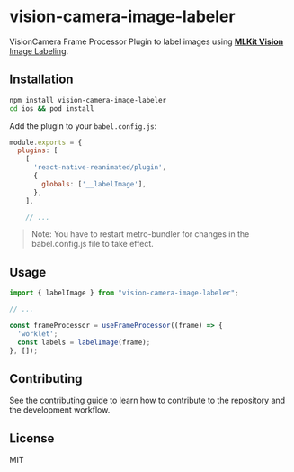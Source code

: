 # vision-camera-image-labeler

VisionCamera Frame Processor Plugin to label images using [**MLKit Vision** Image Labeling](https://developers.google.com/ml-kit/vision/image-labeling).

## Installation

```sh
npm install vision-camera-image-labeler
cd ios && pod install
```

Add the plugin to your `babel.config.js`:

```js
module.exports = {
  plugins: [
    [
      'react-native-reanimated/plugin',
      {
        globals: ['__labelImage'],
      },
    ],

    // ...
```

> Note: You have to restart metro-bundler for changes in the babel.config.js file to take effect.

## Usage

```js
import { labelImage } from "vision-camera-image-labeler";

// ...

const frameProcessor = useFrameProcessor((frame) => {
  'worklet';
  const labels = labelImage(frame);
}, []);
```

## Contributing

See the [contributing guide](CONTRIBUTING.md) to learn how to contribute to the repository and the development workflow.

## License

MIT
